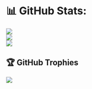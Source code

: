 # 📊 GitHub Stats:
![](https://github-readme-stats.vercel.app/api?username=CANMERTINYO&theme=merko&hide_border=true&include_all_commits=true&count_private=true)<br/>
![](https://github-readme-streak-stats.herokuapp.com/?user=CANMERTINYO&theme=merko&hide_border=true)<br/>
![](https://github-readme-stats.vercel.app/api/top-langs/?username=CANMERTINYO&theme=merko&hide_border=true&include_all_commits=true&count_private=true&layout=compact)

## 🏆 GitHub Trophies
![](https://github-profile-trophy.vercel.app/?username=CANMERTINYO&theme=dracula&no-frame=false&no-bg=false&margin-w=4)

<!-- Proudly created with GPRM ( https://gprm.itsvg.in ) -->
